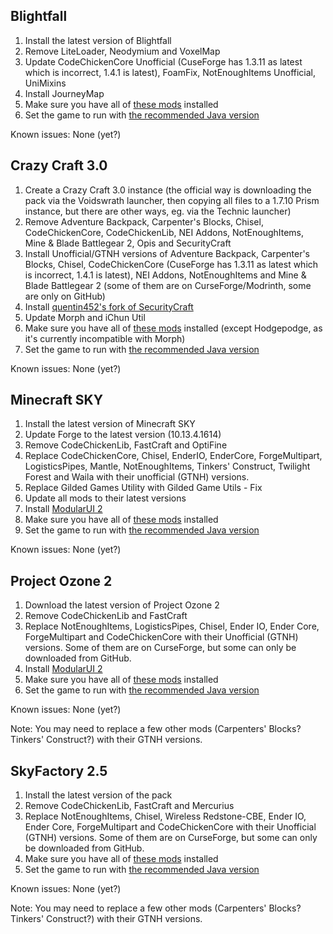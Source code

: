 ## Blightfall

1. Install the latest version of Blightfall
2. Remove LiteLoader, Neodymium and VoxelMap
3. Update CodeChickenCore Unofficial (CuseForge has 1.3.11 as latest which is incorrect, 1.4.1 is latest), FoamFix, NotEnoughItems Unofficial, UniMixins
4. Install JourneyMap
5. Make sure you have all of [these mods](https://github.com/Radk6/MC-Optimization-Guide/blob/main/mods-n-stuff/1.7.10.md) installed
6. Set the game to run with [the recommended Java version](https://github.com/Radk6/MC-Optimization-Guide/blob/main/java-n-stuff/java-things.md)

Known issues: None (yet?)

## Crazy Craft 3.0

1. Create a Crazy Craft 3.0 instance (the official way is downloading the pack via the Voidswrath launcher, then copying all files to a 1.7.10 Prism instance, but there are other ways, eg. via the Technic launcher)
2. Remove Adventure Backpack, Carpenter's Blocks, Chisel, CodeChickenCore, CodeChickenLib, NEI Addons, NotEnoughItems, Mine & Blade Battlegear 2, Opis and SecurityCraft
3. Install Unofficial/GTNH versions of Adventure Backpack, Carpenter's Blocks, Chisel, CodeChickenCore (CuseForge has 1.3.11 as latest which is incorrect, 1.4.1 is latest), NEI Addons, NotEnoughItems and Mine & Blade Battlegear 2 (some of them are on CurseForge/Modrinth, some are only on GitHub)
4. Install [quentin452's fork of SecurityCraft](https://github.com/quentin452/SecurityCraft/releases)
5. Update Morph and iChun Util
6. Make sure you have all of [these mods](https://github.com/Radk6/MC-Optimization-Guide/blob/main/mods-n-stuff/1.7.10.md) installed (except Hodgepodge, as it's currently incompatible with Morph)
7. Set the game to run with [the recommended Java version](https://github.com/Radk6/MC-Optimization-Guide/blob/main/java-n-stuff/java-things.md)

Known issues: None (yet?)

## Minecraft SKY

1. Install the latest version of Minecraft SKY
2. Update Forge to the latest version (10.13.4.1614)
3. Remove CodeChickenLib, FastCraft and OptiFine
4. Replace CodeChickenCore, Chisel, EnderIO, EnderCore, ForgeMultipart, LogisticsPipes, Mantle, NotEnoughItems, Tinkers' Construct, Twilight Forest and Waila with their unofficial (GTNH) versions.
5. Replace Gilded Games Utility with Gilded Game Utils - Fix
6. Update all mods to their latest versions
7. Install [ModularUI 2](https://github.com/GTNewHorizons/ModularUI)
8. Make sure you have all of [these mods](https://github.com/Radk6/MC-Optimization-Guide/blob/main/mods-n-stuff/1.7.10.md) installed
9. Set the game to run with [the recommended Java version](https://github.com/Radk6/MC-Optimization-Guide/blob/main/java-n-stuff/java-things.md)

Known issues: None (yet?)

## Project Ozone 2

1. Download the latest version of Project Ozone 2
2. Remove CodeChickenLib and FastCraft 
3. Replace NotEnoughItems, LogisticsPipes, Chisel, Ender IO, Ender Core, ForgeMultipart and CodeChickenCore with their Unofficial (GTNH) versions. Some of them are on CurseForge, but some can only be downloaded from GitHub.
4. Install [ModularUI 2](https://github.com/GTNewHorizons/ModularUI)
5. Make sure you have all of [these mods](https://github.com/Radk6/MC-Optimization-Guide/blob/main/mods-n-stuff/1.7.10.md) installed
6. Set the game to run with [the recommended Java version](https://github.com/Radk6/MC-Optimization-Guide/blob/main/java-n-stuff/java-things.md)

Known issues: None (yet?)

Note: You may need to replace a few other mods (Carpenters' Blocks? Tinkers' Construct?) with their GTNH versions.

## SkyFactory 2.5

1. Install the latest version of the pack
2. Remove CodeChickenLib, FastCraft and Mercurius
3. Replace NotEnoughItems, Chisel, Wireless Redstone-CBE, Ender IO, Ender Core, ForgeMultipart and CodeChickenCore with their Unofficial (GTNH) versions. Some of them are on CurseForge, but some can only be downloaded from GitHub.
4. Make sure you have all of [these mods](https://github.com/Radk6/MC-Optimization-Guide/blob/main/mods-n-stuff/1.7.10.md) installed
5. Set the game to run with [the recommended Java version](https://github.com/Radk6/MC-Optimization-Guide/blob/main/java-n-stuff/java-things.md)

Known issues: None (yet?)

Note: You may need to replace a few other mods (Carpenters' Blocks? Tinkers' Construct?) with their GTNH versions.
